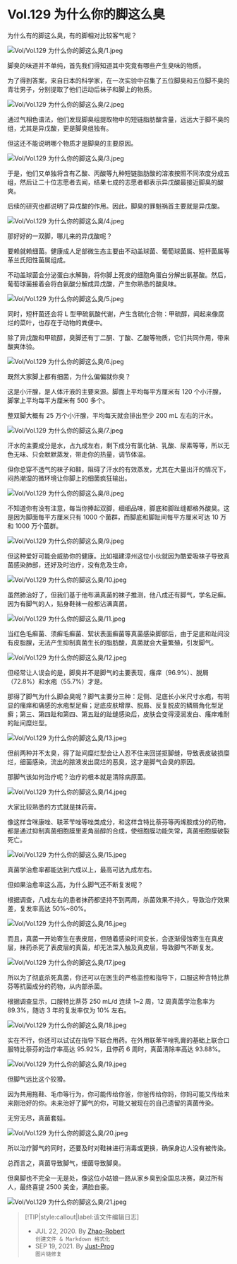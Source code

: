 # Vol.129 为什么你的脚这么臭

为什么有的脚这么臭，有的脚相对比较客气呢？

![Vol/Vol.129 为什么你的脚这么臭/1.jpeg](https://file.hsyhx.top/iPaperClipICU/web/assets/image/文字稿/Vol/Vol.129%20为什么你的脚这么臭/1.jpeg?imageMogr2/format/avif)

脚臭的味道并不单纯，首先我们得知道其中究竟有哪些产生臭味的物质。

为了得到答案，来自日本的科学家，在一次实验中召集了五位脚臭和五位脚不臭的青壮男子，分别提取了他们运动后袜子和脚上的物质。

![Vol/Vol.129 为什么你的脚这么臭/2.jpeg](https://file.hsyhx.top/iPaperClipICU/web/assets/image/文字稿/Vol/Vol.129%20为什么你的脚这么臭/2.jpeg?imageMogr2/format/avif)

通过气相色谱法，他们发现脚臭组提取物中的短链脂肪酸含量，远远大于脚不臭的组，尤其是异戊酸，更是脚臭组独有。

但这还不能说明哪个物质才是脚臭的主要原因。

![Vol/Vol.129 为什么你的脚这么臭/3.jpeg](https://file.hsyhx.top/iPaperClipICU/web/assets/image/文字稿/Vol/Vol.129%20为什么你的脚这么臭/3.jpeg?imageMogr2/format/avif)

于是，他们又单独将含有乙酸、丙酸等九种短链脂肪酸的溶液按照不同浓度分成五组，然后让二十位志愿者去闻，结果七成的志愿者都表示异戊酸最接近脚臭的酸爽。

后续的研究也都说明了异戊酸的作用。因此，脚臭的罪魁祸首主要就是异戊酸。

![Vol/Vol.129 为什么你的脚这么臭/4.jpeg](https://file.hsyhx.top/iPaperClipICU/web/assets/image/文字稿/Vol/Vol.129%20为什么你的脚这么臭/4.jpeg?imageMogr2/format/avif)

那好好的一双脚，哪儿来的异戊酸呢？

要赖就赖细菌。健康成人足部微生态主要由不动盖球菌、葡萄球菌属、短杆菌属等革兰氏阳性菌属组成。

不动盖球菌会分泌蛋白水解酶，将你脚上死皮的细胞角蛋白分解出氨基酸。然后，葡萄球菌接着会将白氨酸分解成异戊酸，产生你熟悉的酸臭味。

![Vol/Vol.129 为什么你的脚这么臭/5.jpeg](https://file.hsyhx.top/iPaperClipICU/web/assets/image/文字稿/Vol/Vol.129%20为什么你的脚这么臭/5.jpeg?imageMogr2/format/avif)

同时，短杆菌还会将 L 型甲硫氨酸代谢，产生含硫化合物：甲硫醇，闻起来像腐烂的菜叶，也存在于动物的粪便中。

除了异戊酸和甲硫醇，臭脚还有丁二酮、丁酸、乙酸等物质，它们共同作用，带来酸爽体验。

![Vol/Vol.129 为什么你的脚这么臭/6.jpeg](https://file.hsyhx.top/iPaperClipICU/web/assets/image/文字稿/Vol/Vol.129%20为什么你的脚这么臭/6.jpeg?imageMogr2/format/avif)

既然大家脚上都有细菌，为什么偏偏就你臭？

这是小汗腺，是人体汗液的主要来源。脚面上平均每平方厘米有 120 个小汗腺，脚掌上平均每平方厘米有 500 多个。

整双脚大概有 25 万个小汗腺，平均每天就会排出至少 200 mL 左右的汗水。

![Vol/Vol.129 为什么你的脚这么臭/7.jpeg](https://file.hsyhx.top/iPaperClipICU/web/assets/image/文字稿/Vol/Vol.129%20为什么你的脚这么臭/7.jpeg?imageMogr2/format/avif)

汗水的主要成分是水，占九成左右，剩下成分有氯化钠、乳酸、尿素等等，所以无色无味、只会默默蒸发，带走你的热量，调节体温。

但你总穿不透气的袜子和鞋，阻碍了汗水的有效蒸发，尤其在大量出汗的情况下，闷热潮湿的微环境让你脚上的细菌疯狂输出。

![Vol/Vol.129 为什么你的脚这么臭/8.jpeg](https://file.hsyhx.top/iPaperClipICU/web/assets/image/文字稿/Vol/Vol.129%20为什么你的脚这么臭/8.jpeg?imageMogr2/format/avif)

不知道你有没有注意，每当你捧起双脚，细细品味，脚底和脚趾缝都格外酸臭。这是因为脚面每平方厘米只有 1000 个菌群，而脚底和脚趾间每平方厘米可达 10 万和 1000 万个菌群。

![Vol/Vol.129 为什么你的脚这么臭/9.jpeg](https://file.hsyhx.top/iPaperClipICU/web/assets/image/文字稿/Vol/Vol.129%20为什么你的脚这么臭/9.jpeg?imageMogr2/format/avif)

但这种爱好可能会威胁你的健康。比如福建漳州这位小伙就因为酷爱吸袜子导致真菌感染肺部，还好及时治疗，没有危及生命。

![Vol/Vol.129 为什么你的脚这么臭/10.jpeg](https://file.hsyhx.top/iPaperClipICU/web/assets/image/文字稿/Vol/Vol.129%20为什么你的脚这么臭/10.jpeg?imageMogr2/format/avif)

虽然肺治好了，但我们基于他布满真菌的袜子推测，他八成还有脚气，学名足癣。因为有脚气的人，贴身鞋袜一般都沾满真菌。

![Vol/Vol.129 为什么你的脚这么臭/11.jpeg](https://file.hsyhx.top/iPaperClipICU/web/assets/image/文字稿/Vol/Vol.129%20为什么你的脚这么臭/11.jpeg?imageMogr2/format/avif)

当红色毛癣菌、须癣毛癣菌、絮状表面癣菌等真菌感染脚部后，由于足底和趾间没有皮脂腺，无法产生抑制真菌生长的脂肪酸，真菌就会大量繁殖，引发脚气。

![Vol/Vol.129 为什么你的脚这么臭/12.jpeg](https://file.hsyhx.top/iPaperClipICU/web/assets/image/文字稿/Vol/Vol.129%20为什么你的脚这么臭/12.jpeg?imageMogr2/format/avif)

但经常让人误会的是，脚臭并不是脚气的主要表现，瘙痒（96.9%）、脱屑（72.8%）和水疱（55.7%）才是。

那得了脚气为什么脚会臭呢？脚气主要分三种：足侧、足底长小米尺寸水疱，有明显的瘙痒和痛感的水疱型足癣；足底皮肤增厚、脱屑、反复脱皮的鳞屑角化型足癣；第三、第四趾和第四、第五趾的趾缝感染后，皮肤会变得浸润发白、瘙痒难耐的趾间糜烂型。

![Vol/Vol.129 为什么你的脚这么臭/13.jpeg](https://file.hsyhx.top/iPaperClipICU/web/assets/image/文字稿/Vol/Vol.129%20为什么你的脚这么臭/13.jpeg?imageMogr2/format/avif)

但前两种并不太臭，得了趾间糜烂型会让人忍不住来回搓抠脚缝，导致表皮破损糜烂，细菌感染，流出的脓液发出腐烂的恶臭，这才是脚气会臭的原因。

那脚气该如何治疗呢？治疗的根本就是清除病原菌。

![Vol/Vol.129 为什么你的脚这么臭/14.jpeg](https://file.hsyhx.top/iPaperClipICU/web/assets/image/文字稿/Vol/Vol.129%20为什么你的脚这么臭/14.jpeg?imageMogr2/format/avif)

大家比较熟悉的方式就是抹药膏。

像这样含咪康唑、联苯苄唑等唑类成分，和这样含特比萘芬等丙烯胺成分的药物，都是通过抑制真菌细胞膜里麦角甾醇的合成，使细胞膜功能失常，真菌细胞膜破裂死亡。

![Vol/Vol.129 为什么你的脚这么臭/15.jpeg](https://file.hsyhx.top/iPaperClipICU/web/assets/image/文字稿/Vol/Vol.129%20为什么你的脚这么臭/15.jpeg?imageMogr2/format/avif)

真菌学治愈率都能达到六成以上，最高可达九成左右。

但如果治愈率这么高，为什么脚气还不断复发呢？

根据调查，八成左右的患者抹药都坚持不到两周，杀菌效果不持久，导致治疗效果差，复发率高达 50%\~80%。

![Vol/Vol.129 为什么你的脚这么臭/16.jpeg](https://file.hsyhx.top/iPaperClipICU/web/assets/image/文字稿/Vol/Vol.129%20为什么你的脚这么臭/16.jpeg?imageMogr2/format/avif)

而且，真菌一开始寄生在表皮层，但随着感染时间变长，会逐渐侵蚀寄生在真皮层，抹药杀死了表皮层的真菌，却无法深入触及真皮层，导致脚气不断复发。

![Vol/Vol.129 为什么你的脚这么臭/17.jpeg](https://file.hsyhx.top/iPaperClipICU/web/assets/image/文字稿/Vol/Vol.129%20为什么你的脚这么臭/17.jpeg?imageMogr2/format/avif)

所以为了彻底杀死真菌，你还可以在医生的严格监控和指导下，口服这种含特比萘芬等抗菌成分的药物，从内部杀菌。

根据调查显示，口服特比萘芬 250 mL/d 连续 1\~2 周，12 周真菌学治愈率为 89.3%，随访 3 年的复发率仅为 10% 左右。

![Vol/Vol.129 为什么你的脚这么臭/18.jpeg](https://file.hsyhx.top/iPaperClipICU/web/assets/image/文字稿/Vol/Vol.129%20为什么你的脚这么臭/18.jpeg?imageMogr2/format/avif)

实在不行，你还可以试试在指导下联合用药。在外用联苯苄唑乳膏的基础上联合口服特比萘芬的治疗率高达 95.92%，且停药 6 周时，真菌清除率高达 93.88%。

![Vol/Vol.129 为什么你的脚这么臭/19.jpeg](https://file.hsyhx.top/iPaperClipICU/web/assets/image/文字稿/Vol/Vol.129%20为什么你的脚这么臭/19.jpeg?imageMogr2/format/avif)

但脚气远比这个狡猾。

因为共用拖鞋、毛巾等行为，你可能传给你爸，你爸传给你妈，你妈可能又传给未来刚治好的你。未来治好了脚气的你，可能又被现在的自己遗留的真菌传染。

无穷无尽，真菌套娃。

![Vol/Vol.129 为什么你的脚这么臭/20.jpeg](https://file.hsyhx.top/iPaperClipICU/web/assets/image/文字稿/Vol/Vol.129%20为什么你的脚这么臭/20.jpeg?imageMogr2/format/avif)

所以治疗脚气的同时，还要及时对鞋袜进行消毒或更换，确保身边人没有被传染。

总而言之，真菌导致脚气，细菌导致脚臭。

但臭脚也不完全一无是处，像这位小姑娘一路从家乡臭到全国总决赛，臭过所有人，最终喜提 2500 美金，满脸自豪。

![Vol/Vol.129 为什么你的脚这么臭/21.jpeg](https://file.hsyhx.top/iPaperClipICU/web/assets/image/文字稿/Vol/Vol.129%20为什么你的脚这么臭/21.jpeg?imageMogr2/format/avif)

> [!TIP|style:callout|label:该文件编辑日志]
>
> - JUL 22, 2020. By [Zhao-Robert](https://github.com/Zhao-Robert)  
> `创建文件 & Markdown 格式化`
> - SEP 19, 2021. By [Just-Prog](https://github.com/Just-Prog)  
> `图片链修复`
